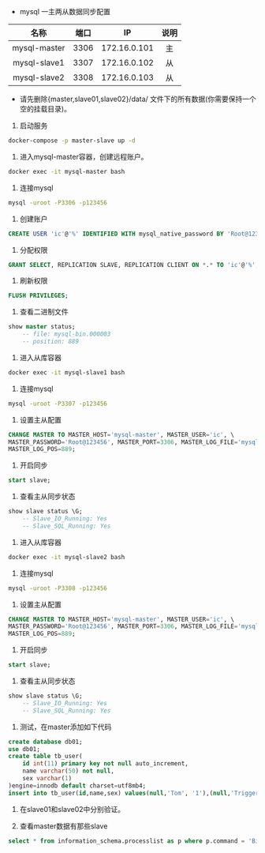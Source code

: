 - mysql 一主两从数据同步配置

| 名称 | 端口 | IP | 说明 |
| :-: | :-: | :-: | :-: |
| mysql-master | 3306 | 172.16.0.101 | 主 |
| mysql-slave1 | 3307 | 172.16.0.102 | 从 |
| mysql-slave2 | 3308 | 172.16.0.103 | 从 |

- 请先删除{master,slave01,slave02}/data/ 文件下的所有数据(你需要保持一个空的挂载目录)。

1. 启动服务
```sh
docker-compose -p master-slave up -d
```

1. 进入mysql-master容器，创建远程账户。
```sh
docker exec -it mysql-master bash
```

1. 连接mysql
```sh
mysql -uroot -P3306 -p123456
```

1. 创建账户
```sql
CREATE USER 'ic'@'%' IDENTIFIED WITH mysql_native_password BY 'Root@123456';
```

1. 分配权限
```sql
GRANT SELECT, REPLICATION SLAVE, REPLICATION CLIENT ON *.* TO 'ic'@'%';
```

1. 刷新权限
```sql
FLUSH PRIVILEGES;
```

1. 查看二进制文件
```sql
show master status;
    -- file: mysql-bin.000003
    -- position: 889
```

1. 进入从库容器
```sh
docker exec -it mysql-slave1 bash
```

1. 连接mysql
```sh
mysql -uroot -P3307 -p123456
```

1.  设置主从配置
```sql
CHANGE MASTER TO MASTER_HOST='mysql-master', MASTER_USER='ic', \
MASTER_PASSWORD='Root@123456', MASTER_PORT=3306, MASTER_LOG_FILE='mysql-bin.000003', \
MASTER_LOG_POS=889;
```

1.  开启同步
```sql
start slave;
```

1.  查看主从同步状态
```sql
show slave status \G;
    -- Slave_IO_Running: Yes
    -- Slave_SQL_Running: Yes
```

1.  进入从库容器
```sh
docker exec -it mysql-slave2 bash
```

1.  连接mysql
```sh
mysql -uroot -P3308 -p123456
```

1.  设置主从配置
```sql
CHANGE MASTER TO MASTER_HOST='mysql-master', MASTER_USER='ic', \
MASTER_PASSWORD='Root@123456', MASTER_PORT=3306, MASTER_LOG_FILE='mysql-bin.000003', \
MASTER_LOG_POS=889;
```

1.  开启同步
```sql
start slave;
```

1.  查看主从同步状态
```sql
show slave status \G;
    -- Slave_IO_Running: Yes
    -- Slave_SQL_Running: Yes
```

1.  测试，在master添加如下代码
```sql
create database db01;
use db01;
create table tb_user(
	id int(11) primary key not null auto_increment,
	name varchar(50) not null,
	sex varchar(1)
)engine=innodb default charset=utf8mb4;
insert into tb_user(id,name,sex) values(null,'Tom', '1'),(null,'Trigger','0'),(null,'Dawn','1');
```

1.  在slave01和slave02中分别验证。

2.  查看master数据有那些slave
```sql
select * from information_schema.processlist as p where p.command = 'Binlog Dump'; 
```